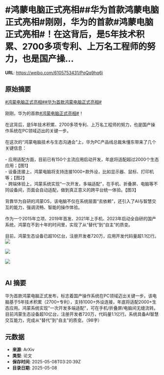 # #鸿蒙电脑正式亮相##华为首款鸿蒙电脑正式亮相#刚刚，华为的首款#鸿蒙电脑正式亮相#！在这背后，是5年技术积累、2700多项专利、上万名工程师的努力，也是国产操...

**URL**: https://weibo.com/6105753431/PqQq9hq6i

## 原始摘要

<a href="https://m.weibo.cn/search?containerid=231522type%3D1%26t%3D10%26q%3D%23%E9%B8%BF%E8%92%99%E7%94%B5%E8%84%91%E6%AD%A3%E5%BC%8F%E4%BA%AE%E7%9B%B8%23&amp;extparam=%23%E9%B8%BF%E8%92%99%E7%94%B5%E8%84%91%E6%AD%A3%E5%BC%8F%E4%BA%AE%E7%9B%B8%23" data-hide=""><span class="surl-text">#鸿蒙电脑正式亮相#</span></a><a href="https://m.weibo.cn/search?containerid=231522type%3D1%26t%3D10%26q%3D%23%E5%8D%8E%E4%B8%BA%E9%A6%96%E6%AC%BE%E9%B8%BF%E8%92%99%E7%94%B5%E8%84%91%E6%AD%A3%E5%BC%8F%E4%BA%AE%E7%9B%B8%23&amp;extparam=%23%E5%8D%8E%E4%B8%BA%E9%A6%96%E6%AC%BE%E9%B8%BF%E8%92%99%E7%94%B5%E8%84%91%E6%AD%A3%E5%BC%8F%E4%BA%AE%E7%9B%B8%23" data-hide=""><span class="surl-text">#华为首款鸿蒙电脑正式亮相#</span></a><br><br>刚刚，华为的首款<a href="https://m.weibo.cn/search?containerid=231522type%3D1%26t%3D10%26q%3D%23%E9%B8%BF%E8%92%99%E7%94%B5%E8%84%91%E6%AD%A3%E5%BC%8F%E4%BA%AE%E7%9B%B8%23&amp;extparam=%23%E9%B8%BF%E8%92%99%E7%94%B5%E8%84%91%E6%AD%A3%E5%BC%8F%E4%BA%AE%E7%9B%B8%23" data-hide=""><span class="surl-text">#鸿蒙电脑正式亮相#</span></a>！<br><br>在这背后，是5年技术积累、2700多项专利、上万名工程师的努力，也是国产操作系统在PC领域迈出的关键一步。<br><br>在这次的“鸿蒙电脑技术与生态沟通会”上，华为PC产品线总裁朱懂东带来了几个关键信息：<br><br>- 应用适配方面，目前已有150个主流应用启动开发，年底将适配超过2000个生态应用；【图1】<br>- 设备连接上，鸿蒙电脑将支持连接1000+款外设，比如显示器、鼠标、打印机等；【图2】<br>- 跨端体验上，鸿蒙系统实现“一次开发，多端适配”，在手机、折叠屏、电脑等不同设备间，页面会自动适配，做到真正意义的跨平台统一体验。【图3】<br><br>背靠华为自研的鸿蒙OS，该电脑不仅在系统层面“去依赖”，还引入了AI与智慧交互的能力，强调流畅、智能的操作体验。<br><br>作为一个2015年立项、2019年首发、2021年上手机、2023年启动全自研的国产系统，鸿蒙在不到十年的时间里，实现了从“替代”到“自主”的质变。<br><br>目前，鸿蒙生态设备已超10亿台，注册开发者720万，应用开发代码量超1.1亿行。<img style="" src="https://tvax1.sinaimg.cn/large/006Fd7o3gy1i17w28abq8j30zk0qo7rn.jpg" referrerpolicy="no-referrer"><br><br><img style="" src="https://tvax3.sinaimg.cn/large/006Fd7o3gy1i17w2an0tdj30zk0qo1kx.jpg" referrerpolicy="no-referrer"><br><br><img style="" src="https://tvax3.sinaimg.cn/large/006Fd7o3gy1i17w2dgtj4j312c0ss4qp.jpg" referrerpolicy="no-referrer"><br><br>

## AI 摘要

华为首款鸿蒙电脑正式发布，标志着国产操作系统在PC领域迈出关键一步。该电脑基于5年技术积累（2700+专利），支持1000+外设连接，年底将适配2000+生态应用。鸿蒙系统实现"一次开发多端适配"，可在手机/折叠屏/电脑间无缝流转。目前鸿蒙生态设备超10亿台，注册开发者720万，代码量1.1亿行。系统具备AI智慧交互能力，完成从"替代"到"自主"的质变。（98字）

## 元数据

- **来源**: ArXiv
- **类型**: 论文
- **保存时间**: 2025-05-08T03:20:39Z
- **目录日期**: 2025-05-08

